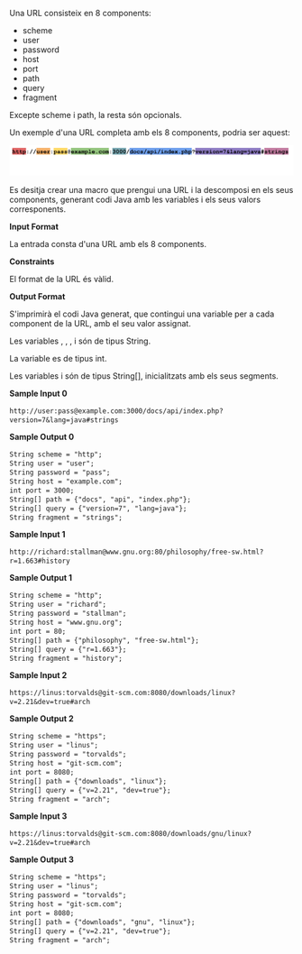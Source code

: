 Una URL consisteix en 8 components:

  - scheme
  - user
  - password
  - host
  - port
  - path
  - query
  - fragment

Excepte scheme i path, la resta són opcionals.

Un exemple d'una URL completa amb els 8 components, podria ser aquest:

![image](1556921749-f057ec7687-url1.png)

Es desitja crear una macro que prengui una URL i la descomposi en els
seus components, generant codi Java amb les variables i els seus valors
corresponents.

**Input Format**

La entrada consta d'una URL amb els 8 components.

**Constraints**

El format de la URL és vàlid.

**Output Format**

S'imprimirà el codi Java generat, que contingui una variable per a cada
component de la URL, amb el seu valor assignat.

Les variables , , ,  i  són de tipus String.

La variable  es de tipus int.

Les variables  i  són de tipus String\[\], inicialitzats amb els seus
segments.

**Sample Input 0**

    http://user:pass@example.com:3000/docs/api/index.php?version=7&lang=java#strings

**Sample Output 0**

    String scheme = "http";
    String user = "user";
    String password = "pass";
    String host = "example.com";
    int port = 3000;
    String[] path = {"docs", "api", "index.php"};
    String[] query = {"version=7", "lang=java"};
    String fragment = "strings";

**Sample Input 1**

    http://richard:stallman@www.gnu.org:80/philosophy/free-sw.html?r=1.663#history

**Sample Output 1**

    String scheme = "http";
    String user = "richard";
    String password = "stallman";
    String host = "www.gnu.org";
    int port = 80;
    String[] path = {"philosophy", "free-sw.html"};
    String[] query = {"r=1.663"};
    String fragment = "history";

**Sample Input 2**

    https://linus:torvalds@git-scm.com:8080/downloads/linux?v=2.21&dev=true#arch

**Sample Output 2**

    String scheme = "https";
    String user = "linus";
    String password = "torvalds";
    String host = "git-scm.com";
    int port = 8080;
    String[] path = {"downloads", "linux"};
    String[] query = {"v=2.21", "dev=true"};
    String fragment = "arch";

**Sample Input 3**

    https://linus:torvalds@git-scm.com:8080/downloads/gnu/linux?v=2.21&dev=true#arch

**Sample Output 3**

    String scheme = "https";
    String user = "linus";
    String password = "torvalds";
    String host = "git-scm.com";
    int port = 8080;
    String[] path = {"downloads", "gnu", "linux"};
    String[] query = {"v=2.21", "dev=true"};
    String fragment = "arch";
